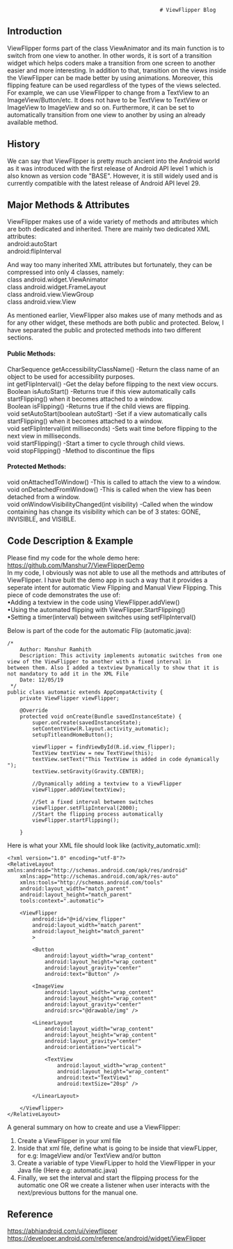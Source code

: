                                                      # ViewFlipper Blog
## Introduction
ViewFlipper forms part of the class ViewAnimator and its main function is to switch from one view to another. In other words, it is sort of a transition widget which helps coders make a transition from one screen to another easier and more interesting. In addition to that, transition on the views inside the ViewFlipper can be made better by using animations. Moreover, this flipping feature can be used regardless of the types of the views selected. For example, we can use ViewFlipper to change from a TextView to an ImageView/Button/etc. It does not have to be TextView to TextView or ImageView to ImageView and so on. Furthermore, it can be set to automatically transition from one view to another by using an already available method.

## History 
We can say that ViewFlipper is pretty much ancient into the Android world as it was introduced with the first release of Android API level 1 which is also known as version code "BASE". However, it is still widely used and is currently compatible with the latest release of Android API level 29.

## Major Methods & Attributes
ViewFlipper makes use of a wide variety of methods and attributes which are both dedicated and inherited. There are mainly two dedicated XML attributes:<br/>
android:autoStart	 <br/>
android:flipInterval

And way too many inherited XML attributes but fortunately, they can be compressed into only 4 classes, namely:<br/>
class android.widget.ViewAnimator<br/>
class android.widget.FrameLayout<br/>
class android.view.ViewGroup<br/>
class android.view.View

As mentioned earlier, ViewFlipper also makes use of many methods and as for any other widget, these methods are both public and protected. Below, I have separated the public and protected methods into two different sections.
#### Public Methods:
CharSequence getAccessibilityClassName() -Return the class name of an object to be used for accessibility purposes.<br/>
int getFlipInterval() -Get the delay before flipping to the next view occurs.<br/>
Boolean isAutoStart() -Returns true if this view automatically calls startFlipping() when it becomes attached to a window.<br/>
Boolean isFlipping() -Returns true if the child views are flipping.<br/>
void setAutoStart(boolean autoStart) -Set if a view automatically calls startFlipping() when it becomes attached to a window.<br/>
void setFlipInterval(int milliseconds) -Sets wait time before flipping to the next view in milliseconds.<br/>
void startFlipping() -Start a timer to cycle through child views.<br/>
void stopFlipping() -Method to discontinue the flips

#### Protected Methods:
void onAttachedToWindow() -This is called to attach the view to a window.<br/>
void onDetachedFromWindow() -This is called when the view has been detached from a window.<br/>
void onWindowVisibilityChanged(int visibility) -Called when the window containing has change its visibility which can be of 3 states: GONE, INVISIBLE, and VISIBLE.<br/>

## Code Description & Example
Please find my code for the whole demo here: https://github.com/Manshur7/ViewFlipperDemo <br/>
In my code, I obviously was not able to use all the methods and attributes of ViewFlipper. I have built the demo app in such a way that it provides a seperate intent for automatic View Flipping and Manual View Flipping.
This piece of code demonstrates the use of:<br/>
•Adding a textview in the code using VIewFlipper.addView()<br/>
•Using the automated flipping with ViewFlipper.StartFlipping()<br/>
•Setting a timer(interval) between switches using setFlipInterval()<br/>

Below is part of the code for the automatic Flip (automatic.java): <br/>
```
/*
    Author: Manshur Ramhith
    Description: This activity implements automatic switches from one view of the ViewFlipper to another with a fixed interval in       between them. Also I added a textview Dynamically to show that it is not mandatory to add it in the XML File
    Date: 12/05/19
 */
public class automatic extends AppCompatActivity {
    private ViewFlipper viewFlipper;

    @Override
    protected void onCreate(Bundle savedInstanceState) {
        super.onCreate(savedInstanceState);
        setContentView(R.layout.activity_automatic);
        setupTitleandHomeButton();

        viewFlipper = findViewById(R.id.view_flipper);
        TextView textView = new TextView(this);
        textView.setText("This TextView is added in code dynamically ");
        textView.setGravity(Gravity.CENTER);

        //Dynamically adding a textview to a ViewFlipper
        viewFlipper.addView(textView);

        //Set a fixed interval between switches
        viewFlipper.setFlipInterval(2000);
        //Start the flipping process automatically
        viewFlipper.startFlipping();

    }
```
Here is what your XML file should look like (activity_automatic.xml): <br/>
```
<?xml version="1.0" encoding="utf-8"?>
<RelativeLayout xmlns:android="http://schemas.android.com/apk/res/android"
    xmlns:app="http://schemas.android.com/apk/res-auto"
    xmlns:tools="http://schemas.android.com/tools"
    android:layout_width="match_parent"
    android:layout_height="match_parent"
    tools:context=".automatic">

    <ViewFlipper
        android:id="@+id/view_flipper"
        android:layout_width="match_parent"
        android:layout_height="match_parent"
        >

        <Button
            android:layout_width="wrap_content"
            android:layout_height="wrap_content"
            android:layout_gravity="center"
            android:text="Button" />

        <ImageView
            android:layout_width="wrap_content"
            android:layout_height="wrap_content"
            android:layout_gravity="center"
            android:src="@drawable/img" />

        <LinearLayout
            android:layout_width="wrap_content"
            android:layout_height="wrap_content"
            android:layout_gravity="center"
            android:orientation="vertical">

            <TextView
                android:layout_width="wrap_content"
                android:layout_height="wrap_content"
                android:text="TextView1"
                android:textSize="20sp" />

        </LinearLayout>

    </ViewFlipper>
</RelativeLayout>
```
A general summary on how to create and use a ViewFlipper:

1. Create a ViewFlipper in your xml file <br/>
2. Inside that xml file, define what is going to be inside that viewFLipper, for e.g: ImageView and/or TextView and/or button <br/>
3. Create a variable of type ViewFLipper to hold the ViewFlipper in your Java file (Here e.g: automatic.java) <br/>
4. Finally, we set the interval and start the flipping process for the automatic one OR we create a listener when user interacts with      the next/previous buttons for the manual one.<br/>

## Reference
https://abhiandroid.com/ui/viewflipper <br/>
https://developer.android.com/reference/android/widget/ViewFlipper <br/>
